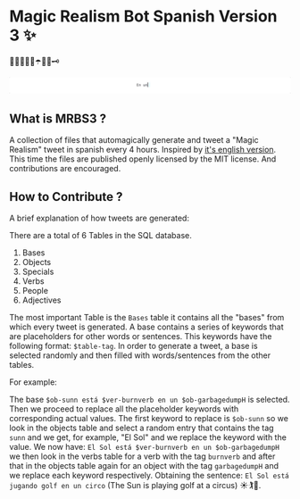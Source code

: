 # Magic Realism Bot Spanish Version 3 ✨

🦀🍊🐥🌳🦋☂️🦉🌛🗝

![Sentence Being Replaced](https://github.com/diegopastor/MRBS3/blob/master/type.gif)

## What is MRBS3 ?

A collection of files that automagically generate and tweet a "Magic Realism" tweet in spanish every 4 hours. Inspired by [it's english version](https://twitter.com/MagicRealismBot). This time the files are published openly licensed by the MIT license. And contributions are encouraged.

## How to Contribute ?

A brief explanation of how tweets are generated:

There are a total of 6 Tables in the SQL database.

1. Bases
2. Objects
3. Specials
4. Verbs
5. People
6. Adjectives

The most important Table is the `Bases` table it contains all the "bases" from which every tweet is generated. A base contains a series of keywords that are placeholders for other words or sentences. This keywords have the following format: `$table-tag`. In order to generate a tweet, a base is selected randomly and then filled with words/sentences from the other tables.

For example:

The base `$ob-sunn está $ver-burnverb en un $ob-garbagedumpH` is selected. Then we proceed to replace all the placeholder keywords with corresponding actual values. The first keyword to replace is `$ob-sunn` so we look in the objects table and select a random entry that contains the tag `sunn` and we get, for example, "El Sol" and we replace the keyword with the value. We now have: `El Sol está $ver-burnverb en un $ob-garbagedumpH` we then look in the verbs table for a verb with the tag `burnverb` and after that in the objects table again for an object with the tag `garbagedumpH` and we replace each keyword respectively. Obtaining the sentence: `El Sol está jugando golf en un circo` (The Sun is playing golf at a circus) ☀️🏌️🎪.
